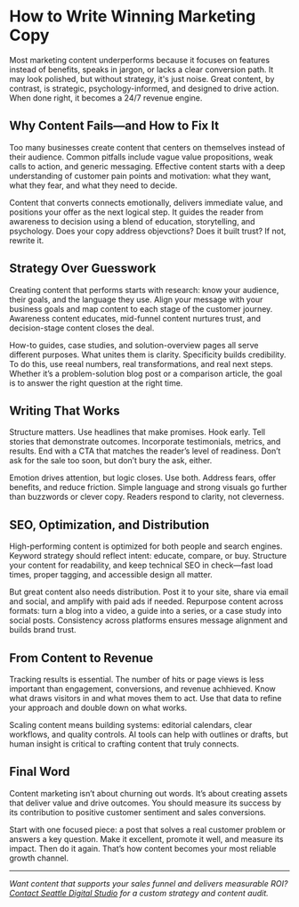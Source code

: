 # How to Write Winning Marketing Copy

Most marketing content underperforms because it focuses on features instead of benefits, speaks in jargon, or lacks a clear conversion path. It may look polished, but without strategy, it's just noise. Great content, by contrast, is strategic, psychology-informed, and designed to drive action. When done right, it becomes a 24/7 revenue engine.

## Why Content Fails—and How to Fix It

Too many businesses create content that centers on themselves instead of their audience. Common pitfalls include vague value propositions, weak calls to action, and generic messaging. Effective content starts with a deep understanding of customer pain points and motivation: what they want, what they fear, and what they need to decide.

Content that converts connects emotionally, delivers immediate value, and positions your offer as the next logical step. It guides the reader from awareness to decision using a blend of education, storytelling, and psychology. Does your copy address objevctions? Does it built trust? If not, rewrite it. 

## Strategy Over Guesswork

Creating content that performs starts with research: know your audience, their goals, and the language they use. Align your message with your business goals and map content to each stage of the customer journey. Awareness content educates, mid-funnel content nurtures trust, and decision-stage content closes the deal.

How-to guides, case studies, and solution-overview pages all serve different purposes. What unites them is clarity. Specificity builds credibility. To do this, use reeal numbers, real transformations, and real next steps. Whether it’s a problem-solution blog post or a comparison article, the goal is to answer the right question at the right time.

## Writing That Works

Structure matters. Use headlines that make promises. Hook early. Tell stories that demonstrate outcomes. Incorporate testimonials, metrics, and results. End with a CTA that matches the reader’s level of readiness. Don’t ask for the sale too soon, but don’t bury the ask, either.

Emotion drives attention, but logic closes. Use both. Address fears, offer benefits, and reduce friction. Simple language and strong visuals go further than buzzwords or clever copy. Readers respond to clarity, not cleverness.

## SEO, Optimization, and Distribution

High-performing content is optimized for both people and search engines. Keyword strategy should reflect intent: educate, compare, or buy. Structure your content for readability, and keep technical SEO in check—fast load times, proper tagging, and accessible design all matter.

But great content also needs distribution. Post it to your site, share via email and social, and amplify with paid ads if needed. Repurpose content across formats: turn a blog into a video, a guide into a series, or a case study into social posts. Consistency across platforms ensures message alignment and builds brand trust.

## From Content to Revenue

Tracking results is essential. The number of hits or page views is less important than engagement, conversions, and revenue achhieved. Know what draws visitors in and what moves them to act. Use that data to refine your approach and double down on what works.

Scaling content means building systems: editorial calendars, clear workflows, and quality controls. AI tools can help with outlines or drafts, but human insight is critical to crafting content that truly connects.

## Final Word

Content marketing isn’t about churning out words. It’s about creating assets that deliver value and drive outcomes. You should measure its success by its contribution to positive customer sentiment and sales conversions.

Start with one focused piece: a post that solves a real customer problem or answers a key question. Make it excellent, promote it well, and measure its impact. Then do it again. That’s how content becomes your most reliable growth channel.

<HR>

*Want content that supports your sales funnel and delivers measurable ROI? [Contact Seattle Digital Studio](/contact) for a custom strategy and content audit.*